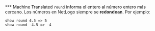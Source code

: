 ﻿*** Machine Translated
`round` informa el entero al número entero más cercano. Los números en NetLogo siempre se **redondean**. Por ejemplo:

 ```
 show round 4.5 => 5
 show round -4.5 => -4
 ```